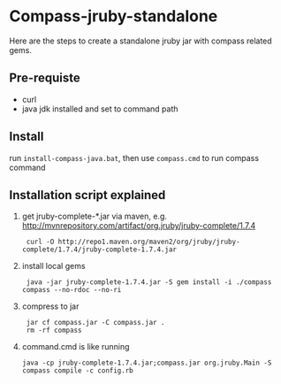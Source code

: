Compass-jruby-standalone
===========
Here are the steps to create a standalone jruby jar with compass related gems.

## Pre-requiste

- curl
- java jdk installed and set to command path

## Install

run `install-compass-java.bat`, then use `compass.cmd` to run compass command

## Installation script explained

1. get jruby-complete-*.jar via maven, e.g. http://mvnrepository.com/artifact/org.jruby/jruby-complete/1.7.4

        curl -O http://repo1.maven.org/maven2/org/jruby/jruby-complete/1.7.4/jruby-complete-1.7.4.jar

2. install local gems

        java -jar jruby-complete-1.7.4.jar -S gem install -i ./compass compass --no-rdoc --no-ri

3. compress to jar

        jar cf compass.jar -C compass.jar .
        rm -rf compass

4. command.cmd is like running

       java -cp jruby-complete-1.7.4.jar;compass.jar org.jruby.Main -S compass compile -c config.rb
